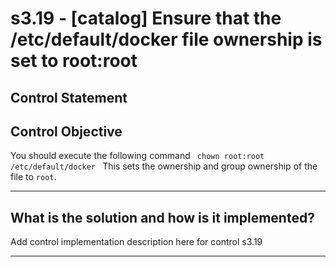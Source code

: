 # s3.19 - \[catalog\] Ensure that the /etc/default/docker file ownership is set to root:root

## Control Statement

## Control Objective

You should execute the following command  ```  chown root:root /etc/default/docker  ```  This sets the ownership and group ownership of the file to `root`.

______________________________________________________________________

## What is the solution and how is it implemented?

Add control implementation description here for control s3.19

______________________________________________________________________
